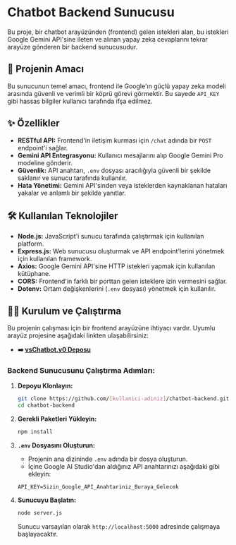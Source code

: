 # Chatbot Backend Sunucusu

Bu proje, bir chatbot arayüzünden (frontend) gelen istekleri alan, bu istekleri Google Gemini API'sine ileten ve alınan yapay zeka cevaplarını tekrar arayüze gönderen bir backend sunucusudur.

## 🚀 Projenin Amacı

Bu sunucunun temel amacı, frontend ile Google'ın güçlü yapay zeka modeli arasında güvenli ve verimli bir köprü görevi görmektir. Bu sayede `API_KEY` gibi hassas bilgiler kullanıcı tarafında ifşa edilmez.

## ✨ Özellikler

-   **RESTful API:** Frontend'in iletişim kurması için `/chat` adında bir `POST` endpoint'i sağlar.
-   **Gemini API Entegrasyonu:** Kullanıcı mesajlarını alıp Google Gemini Pro modeline gönderir.
-   **Güvenlik:** API anahtarı, `.env` dosyası aracılığıyla güvenli bir şekilde saklanır ve sunucu tarafında kullanılır.
-   **Hata Yönetimi:** Gemini API'sinden veya isteklerden kaynaklanan hataları yakalar ve anlamlı bir şekilde yanıtlar.

## 🛠️ Kullanılan Teknolojiler

-   **Node.js:** JavaScript'i sunucu tarafında çalıştırmak için kullanılan platform.
-   **Express.js:** Web sunucusu oluşturmak ve API endpoint'lerini yönetmek için kullanılan framework.
-   **Axios:** Google Gemini API'sine HTTP istekleri yapmak için kullanılan kütüphane.
-   **CORS:** Frontend'in farklı bir porttan gelen isteklere izin vermesini sağlar.
-   **Dotenv:** Ortam değişkenlerini (`.env` dosyası) yönetmek için kullanılır.

## 🏃‍♂️ Kurulum ve Çalıştırma

Bu projenin çalışması için bir frontend arayüzüne ihtiyacı vardır. Uyumlu arayüz projesine aşağıdaki linkten ulaşabilirsiniz:
-   **➡️ [vsChatbot.v0 Deposu](https://github.com/davutgtekin/vsChatbot.v0)**

### Backend Sunucusunu Çalıştırma Adımları:

1.  **Depoyu Klonlayın:**
    ```bash
    git clone https://github.com/[kullanici-adiniz]/chatbot-backend.git
    cd chatbot-backend
    ```

2.  **Gerekli Paketleri Yükleyin:**
    ```bash
    npm install
    ```

3.  **`.env` Dosyasını Oluşturun:**
    -   Projenin ana dizininde `.env` adında bir dosya oluşturun.
    -   İçine Google AI Studio'dan aldığınız API anahtarınızı aşağıdaki gibi ekleyin:
      ```
      API_KEY=Sizin_Google_API_Anahtariniz_Buraya_Gelecek
      ```

4.  **Sunucuyu Başlatın:**
    ```bash
    node server.js
    ```
    Sunucu varsayılan olarak `http://localhost:5000` adresinde çalışmaya başlayacaktır.